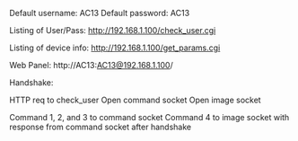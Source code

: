 Default username: AC13
Default password: AC13

Listing of User/Pass: http://192.168.1.100/check_user.cgi

Listing of device info: http://192.168.1.100/get_params.cgi

Web Panel: http://AC13:AC13@192.168.1.100/

Handshake:

HTTP req to check_user
Open command socket
Open image socket

Command 1, 2, and 3 to command socket
Command 4 to image socket with response from command socket after handshake